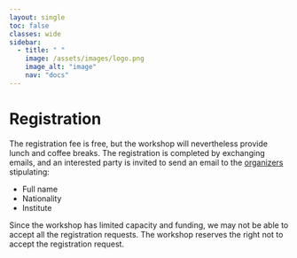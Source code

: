 ```yaml
---
layout: single
toc: false
classes: wide
sidebar:  
  - title: " "   
    image: /assets/images/logo.png
    image_alt: "image"
    nav: "docs"
---
```


# Registration

The registration fee is free, but the workshop will nevertheless provide lunch and coffee breaks. The registration is completed by exchanging emails, and an interested party is invited to send an email to the [organizers](https://skcamworkshop.github.io/skcam2025/#contact-information) stipulating:
* Full name
* Nationality
* Institute

Since the workshop has limited capacity and funding, we may not be able to accept all the registration requests. The workshop reserves the right not to accept the registration request.

